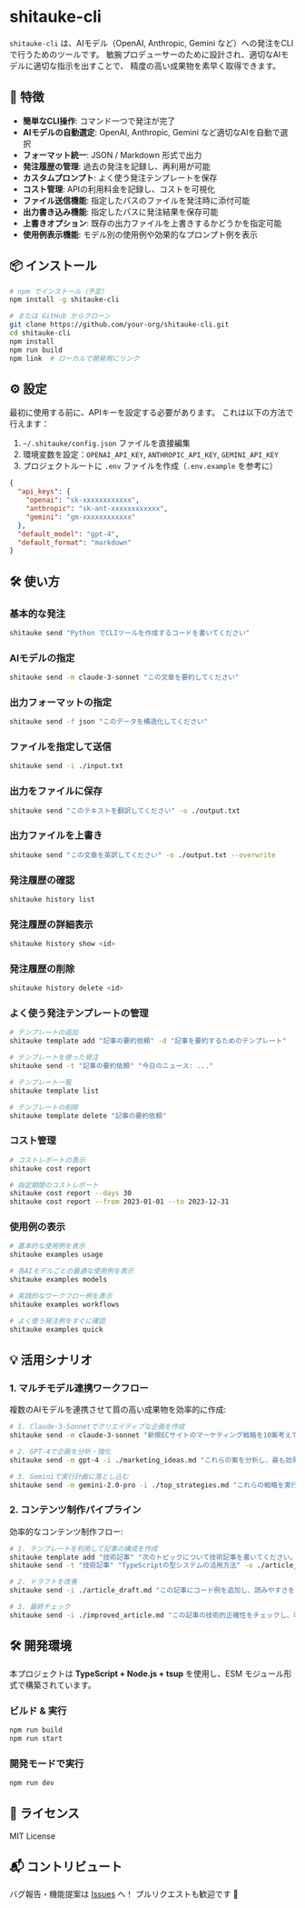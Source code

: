 # shitauke-cli

`shitauke-cli` は、AIモデル（OpenAI, Anthropic, Gemini など）への発注をCLIで行うためのツールです。
敏腕プロデューサーのために設計され、適切なAIモデルに適切な指示を出すことで、
精度の高い成果物を素早く取得できます。

## 🚀 特徴
- **簡単なCLI操作**: コマンド一つで発注が完了
- **AIモデルの自動選定**: OpenAI, Anthropic, Gemini など適切なAIを自動で選択
- **フォーマット統一**: JSON / Markdown 形式で出力
- **発注履歴の管理**: 過去の発注を記録し、再利用が可能
- **カスタムプロンプト**: よく使う発注テンプレートを保存
- **コスト管理**: APIの利用料金を記録し、コストを可視化
- **ファイル送信機能**: 指定したパスのファイルを発注時に添付可能
- **出力書き込み機能**: 指定したパスに発注結果を保存可能
- **上書きオプション**: 既存の出力ファイルを上書きするかどうかを指定可能
- **使用例表示機能**: モデル別の使用例や効果的なプロンプト例を表示

## 📦 インストール
```sh
# npm でインストール（予定）
npm install -g shitauke-cli

# または GitHub からクローン
git clone https://github.com/your-org/shitauke-cli.git
cd shitauke-cli
npm install
npm run build
npm link  # ローカルで開発用にリンク
```

## ⚙️ 設定
最初に使用する前に、APIキーを設定する必要があります。
これは以下の方法で行えます：

1. `~/.shitauke/config.json` ファイルを直接編集
2. 環境変数を設定：`OPENAI_API_KEY`, `ANTHROPIC_API_KEY`, `GEMINI_API_KEY`
3. プロジェクトルートに `.env` ファイルを作成（`.env.example` を参考に）

```json
{
  "api_keys": {
    "openai": "sk-xxxxxxxxxxxx",
    "anthropic": "sk-ant-xxxxxxxxxxxx",
    "gemini": "gm-xxxxxxxxxxxx"
  },
  "default_model": "gpt-4",
  "default_format": "markdown"
}
```

## 🛠 使い方
### 基本的な発注
```sh
shitauke send "Python でCLIツールを作成するコードを書いてください"
```

### AIモデルの指定
```sh
shitauke send -m claude-3-sonnet "この文章を要約してください"
```

### 出力フォーマットの指定
```sh
shitauke send -f json "このデータを構造化してください"
```

### ファイルを指定して送信
```sh
shitauke send -i ./input.txt
```

### 出力をファイルに保存
```sh
shitauke send "このテキストを翻訳してください" -o ./output.txt
```

### 出力ファイルを上書き
```sh
shitauke send "この文章を英訳してください" -o ./output.txt --overwrite
```

### 発注履歴の確認
```sh
shitauke history list
```

### 発注履歴の詳細表示
```sh
shitauke history show <id>
```

### 発注履歴の削除
```sh
shitauke history delete <id>
```

### よく使う発注テンプレートの管理
```sh
# テンプレートの追加
shitauke template add "記事の要約依頼" -d "記事を要約するためのテンプレート"

# テンプレートを使った発注
shitauke send -t "記事の要約依頼" "今日のニュース: ..."

# テンプレート一覧
shitauke template list

# テンプレートの削除
shitauke template delete "記事の要約依頼"
```

### コスト管理
```sh
# コストレポートの表示
shitauke cost report

# 指定期間のコストレポート
shitauke cost report --days 30
shitauke cost report --from 2023-01-01 --to 2023-12-31
```

### 使用例の表示
```sh
# 基本的な使用例を表示
shitauke examples usage

# 各AIモデルごとの最適な使用例を表示
shitauke examples models

# 実践的なワークフロー例を表示
shitauke examples workflows

# よく使う発注例をすぐに確認
shitauke examples quick
```

## 💡 活用シナリオ

### 1. マルチモデル連携ワークフロー
複数のAIモデルを連携させて質の高い成果物を効率的に作成:

```sh
# 1. Claude-3-Sonnetでクリエイティブな企画を作成
shitauke send -m claude-3-sonnet "新規ECサイトのマーケティング戦略を10案考えてください" -o ./marketing_ideas.md

# 2. GPT-4で企画を分析・強化
shitauke send -m gpt-4 -i ./marketing_ideas.md "これらの案を分析し、最も効果的な3つを選び、詳細化してください" -o ./top_strategies.md

# 3. Geminiで実行計画に落とし込む
shitauke send -m gemini-2.0-pro -i ./top_strategies.md "これらの戦略を実行するための具体的なタイムラインとKPIを設定してください" -o ./execution_plan.md
```

### 2. コンテンツ制作パイプライン
効率的なコンテンツ制作フロー:

```sh
# 1. テンプレートを利用して記事の構成を作成
shitauke template add "技術記事" "次のトピックについて技術記事を書いてください。導入、背景、主要ポイント（最低3つ）、実装例、まとめの構成で作成してください。"
shitauke send -t "技術記事" "TypeScriptの型システムの活用方法" -o ./article_draft.md

# 2. ドラフトを改善
shitauke send -i ./article_draft.md "この記事にコード例を追加し、読みやすさを向上させてください" -o ./improved_article.md

# 3. 最終チェック
shitauke send -i ./improved_article.md "この記事の技術的正確性をチェックし、改善点があれば指摘してください" -o ./final_article.md
```

## 🛠 開発環境
本プロジェクトは **TypeScript + Node.js + tsup** を使用し、ESM モジュール形式で構築されています。
### ビルド & 実行
```sh
npm run build
npm run start
```

### 開発モードで実行
```sh
npm run dev
```

## 📜 ライセンス
MIT License

## 📬 コントリビュート
バグ報告・機能提案は [Issues](https://github.com/your-org/shitauke-cli/issues) へ！
プルリクエストも歓迎です 🙌
